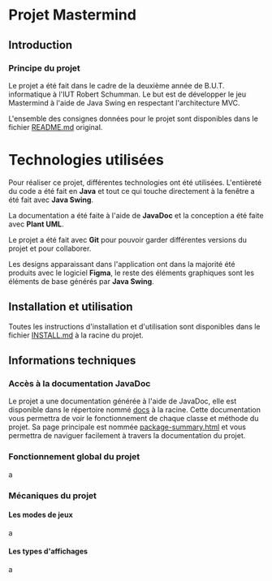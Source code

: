 # Projet Mastermind
## Introduction
### Principe du projet
Le projet a été fait dans le cadre de la deuxième année de B.U.T. informatique à l'IUT Robert Schumman. Le but est de développer le jeu Mastermind à l'aide de Java Swing en respectant l'architecture MVC.

L'ensemble des consignes données pour le projet sont disponibles dans le fichier [README.md](ConsignesProjet.md) original.
# Technologies utilisées
Pour réaliser ce projet, différentes technologies ont été utilisées. L'entièreté du code a été fait en **Java** et tout ce qui touche directement à la fenêtre a été fait avec **Java Swing**.

La documentation a été faite à l'aide de **JavaDoc** et la conception a été faite avec **Plant UML**.

Le projet a été fait avec **Git** pour pouvoir garder différentes versions du projet et pour collaborer.

Les designs apparaissant dans l'application ont dans la majorité été produits avec le logiciel **Figma**, le reste des éléments graphiques sont les éléments de base générés par **Java Swing**.
## Installation et utilisation
Toutes les instructions d'installation et d'utilisation sont disponibles dans le fichier [INSTALL.md](INSTALL.md) à la racine du projet.
## Informations techniques
### Accès à la documentation JavaDoc
Le projet a une documentation générée à l'aide de JavaDoc, elle est disponible dans le répertoire nommé [docs](docs) à la racine. Cette documentation vous permettra de voir le fonctionnement de chaque classe et méthode du projet. Sa page principale est nommée [package-summary.html](docs/src/package-summary.html) et vous permettra de naviguer facilement à travers la documentation du projet.
### Fonctionnement global du projet
a
### Mécaniques du projet
#### Les modes de jeux
a
#### Les types d'affichages
a
